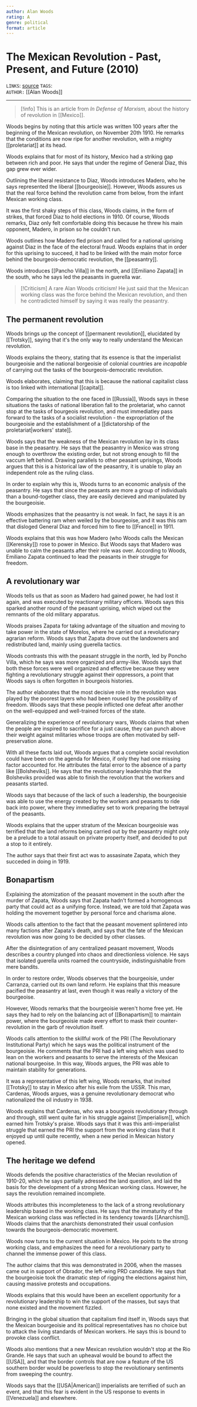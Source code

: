 ```yaml
---
author: Alan Woods
rating: A 
genre: political 
format: article
---
```

# The Mexican Revolution - Past, Present, and Future (2010)
`LINKS`: [source](https://www.marxist.com/mexican-revolution-past-present-future.htm)
`TAGS`:  
`AUTHOR:` [[Alan Woods]]

---
> [!info]
> This is an article from *In Defense of Marxism,* about the history of revolution in [[Mexico]]. 

Woods begins by noting that this article was written 100 years after the beginning of the Mexican revolution, on November 20th 1910. He remarks that the conditions are now ripe for another revolution, with a mighty [[proletariat]] at its head.

Woods explains that for most of its history, Mexico had a striking gap between rich and poor. He says that under the regime of General Diaz, this gap grew ever wider. 

Outlining the liberal resistance to Diaz, Woods introduces Madero, who he says represented the liberal [[bourgeoisie]]. However, Woods assures us that the real force behind the revolution came from below, from the infant Mexican working class. 

It was the first shaky steps of this class, Woods claims, in the form of strikes, that forced Diaz to hold elections in 1910. Of course, Woods remarks, Diaz only felt comfortable doing this because he threw his main opponent, Madero, in prison so he couldn't run.

Woods outlines how Madero fled prison and called for a national uprising against Diaz in the face of the electoral fraud. Woods explains that in order for this uprising to succeed, it had to be linked with the main motor force behind the bourgeois-democratic revolution, the [[peasantry]]. 

Woods introduces [[Pancho Villa]] in the north, and [[Emiliano Zapata]] in the south, who he says led the peasants in guerella war. 

> [!Criticism]
> A rare Alan Woods criticism! He just said that the Mexican working class was the force behind the Mexican revolution, and then he contradicted himself by saying it was really the peasantry.

## The permanent revolution
Woods brings up the concept of [[permanent revolution]], elucidated by [[Trotsky]], saying that it's the only way to really understand the Mexican revolution. 

Woods explains the theory, stating that its essence is that the imperialist bourgeoisie and the national borgeoisie of colonial countries are *incapable* of carrying out the tasks of the bourgeois-democratic revolution. 

Woods elaborates, claiming that this is because the national capitalist class is too linked with international [[capital]]. 

Comparing the situation to the one faced in [[Russia]], Woods says in these situations the tasks of national liberation fall to the proletariat, who cannot stop at the tasks of bourgeois revolution, and must immediatley pass forward to the tasks of a socialist revolution - the expropriation of the bourgeoisie and the establishment of a [[dictatorship of the proletariat|workers' state]]. 

Woods says that the weakness of the Mexican revolution lay in its class base in the peasantry. He says that the peasantry in Mexico was strong enough to overthrow the existing order, but not strong enough to fill the vaccum left behind. Drawing parallels to other peasant uprisings, Woods argues that this is a historical law of the peasantry, it is unable to play an independent role as the ruling class. 

In order to explain why this is, Woods turns to an economic analysis of the peasantry. He says that since the peasants are more a group of individuals than a bound-together class, they are easily decieved and manipulated by the bourgeoisie. 

Woods emphasizes that the peasantry is not weak. In fact, he says it is an effective battering ram when weiled by the bourgeoise, and it was this ram that disloged General Diaz and forced him to flee to [[France]] in 1911. 

Woods explains that this was how Madero (who Woods calls the Mexican [[Kerensky]]) rose to power in Mexico. But Woods says that Madero was unable to calm the peasants after their role was over. According to Woods, Emiliano Zapata continued to lead the peasants in their struggle for freedom. 

## A revolutionary war
Woods tells us that as soon as Madero had gained power, he had lost it again, and was executed by reactionary military officers. Woods says this sparked another round of the peasant uprising, which wiped out the remnants of the old military apparatus. 

Woods praises Zapata for taking advantage of the situation and moving to take power in the state of Morelos, where he carried out a revolutionary agrarian reform. Woods says that Zapata drove out the landowners and redistributed land, mainly using guerella tactics.

Woods contrasts this with the peasant struggle in the north, led by Poncho Villa, which he says was more organized and army-like. Woods says that both these forces were well organized and effective because they were fighting a revolutionary struggle against their oppressors, a point that Woods says is often forgotten in bourgeois histories.

The author elaborates that the most decisive role in the revolution was played by the poorest layers who had been roused by the possibility of freedom. Woods says that these people inflicted one defeat after another on the well-equipped and well-trained forces of the state. 

Generalizing the experience of revolutionary wars, Woods claims that when the people are inspired to sacrifice for a just cause, they can punch above their weight against militaries whose troops are often motivated by self-preservation alone. 

With all these facts laid out, Woods argues that a complete social revolution could have been on the agenda for Mexico, if only they had one missing factor accounted for. He attributes the fatal error to the absence of a party like [[Bolsheviks]]. He says that the revolutionary leadership that the Bolsheviks provided was able to finish the revolution that the workers and peasants started. 

Woods says that because of the lack of such a leadership, the bourgeoisie was able to use the energy created by the workers and peasants to ride back into power, where they immediatley set to work preparing the betrayal of the peasants. 

Woods explains that the upper stratum of the Mexican bourgeoisie was terrified that the land reforms being carried out by the peasantry might only be a prelude to a total assault on private property itself, and decided to put a stop to it entirely. 

The author says that their first act was to assasinate Zapata, which they succeded in doing in 1919. 

## Bonapartism
Explaining the atomization of the peasant movement in the south after the murder of Zapata, Woods says that Zapata hadn't formed a homogenous party that could act as a unifying force. Instead, we are told that Zapata was holding the movement together by personal force and charisma alone. 

Woods calls attention to the fact that the peasant movement splintered into many factions after Zapata's death, and says that the fate of the Mexican revolution was now going to be decided by other classes. 

After the disintegration of any centralized peasant movement, Woods describes a country plunged into chaos and directionless violence. He says that isolated guerella units roamed the countryside, indistinguishable from mere bandits. 

In order to restore order, Woods observes that the bourgeoisie, under Carranza, carried out its own land reform. He explains that this measure pacified the peasantry at last, even though it was really a victory of the bourgeoise. 

However, Woods remarks that the bourgeoisie weren't home free yet. He says they had to rely on the balancing act of [[Bonapartism]] to maintain power, where the bourgeoisie made every effort to mask their counter-revolution in the garb of revolution itself. 

Woods calls attention to the skillful work of the PRI (The Revolutionary Institutional Party) which he says was the political instrument of the bourgeoisie. He comments that the PRI had a left wing which was used to lean on the workers and peasants to serve the interests of the Mexican national bourgeoise. In this way, Woods argues, the PRI was able to maintain stability for generations.

It was a representative of this left wing, Woods remarks, that invited [[Trotsky]] to stay in Mexico after his exile from the USSR. This man, Cardenas, Woods argues, was a genuine revolutionary democrat who nationalized the oil industry in 1938. 

Woods explains that Cardenas, who was a bourgeois revolutionary through and through, still went quite far in his struggle against [[imperialism]], which earned him Trotsky's praise. Woods says that it was this anti-imperialist struggle that earned the PRI the support from the working class that it enjoyed up until quite recently, when a new period in Mexican history opened. 

## The heritage we defend
Woods defends the positive characteristics of the Mecian revolution of 1910-20, which he says partially adressed the land question, and laid the basis for the development of a strong Mexican working class. However, he says the revolution remained incomplete. 

Woods attributes this incompleteness to the lack of a strong revolutionary leadership based in the working class. He says that the immaturity of the Mexican working class was reflected in its tendency towards [[Anarchism]]. Woods claims that the anarchists demonstrated their usual confusion towards the bourgeois-democratic movement. 

Woods now turns to the current situation in Mexico. He points to the strong working class, and emphasizes the need for a revolutionary party to channel the immense power of this class. 

The author claims that this was demonstrated in 2006, when the masses came out in support of Obrador, the left-wing PRD candidate. He says that the bourgeoisie took the dramatic step of rigging the elections against him, causing massive protests and occupations.

Woods explains that this would have been an excellent opportunity for a revolutionary leadership to win the support of the masses, but says that none existed and the movement fizzled. 

Bringing in the global situation that capitalism find itself in, Woods says that the Mexican bourgeoisie and its political representatives has no choice but to attack the living standards of Mexican workers. He says this is bound to provoke class conflict.

Woods also mentions that a new Mexican revolution wouldn't stop at the Rio Grande. He says that such an upheaval would be bound to affect the [[USA]], and that the border controls that are now a feature of the US southern border would be powerless to stop the revolutionary sentiments from sweeping the country. 

Woods says that the [[USA|American]] imperialists are terrified of such an event, and that this fear is evident in the US response to events in [[Venezuela]] and elsewhere. 
